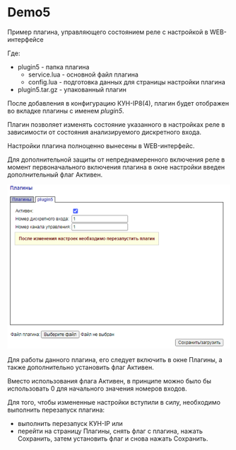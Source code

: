 # Demo5
Пример плагина, управляющего состоянием реле с настройкой в WEB-интерфейсе

Где:
- plugin5 - папка плагина
  - service.lua - основной файл плагина
  - config.lua - подготовка данных для страницы настройки плагина
- plugin5.tar.gz - упакованный плагин 

После добавления в конфигурацию КУН-IP8(4), плагин будет отображен во вкладке плагины с именем *plugin5*.

Плагин позволяет изменять состояние указанного в настройках реле в зависимости от состояния анализируемого дискретного входа.

Настройки плагина полноценно вынесены в WEB-интерфейс.

Для дополнительной защиты от непреднамеренного включения реле в момент первоначального включения плагина в окне настройки введен дополнительный флаг Активен.

![link!](https://github.com/Tekon-Avtomatika/KUN-IP8_Plugins/blob/main/Demo5/plugin5_1.PNG)

Для работы данного плагина, его следует включить в окне Плагины, а также дополнительно установить флаг Активен.

Вместо использования флага Активен, в принципе можно было бы использовать 0 для начального значения номеров входов.

Для того, чтобы измененные настройки вступили в силу, необходимо выполнить перезапуск плагина:
- выполнить перезапуск КУН-IP или
- перейти на страницу Плагины, снять флаг с плагина, нажать Сохранить, затем установить флаг и снова нажать Сохранить.